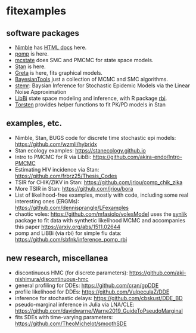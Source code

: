 # fitexamples

## software packages

* [Nimble](https://r-nimble.org) has [HTML docs](https://r-nimble.org/html_manual/cha-welcome-nimble.html) here.
* [pomp](https://kingaa.github.io/pomp/index.html) is here.
* [mcstate](https://mrc-ide.github.io/mcstate/) does SMC and PMCMC for state space models.
* [Stan](https://mc-stan.org) is here.
* [Greta](https://greta-stats.org) is here, fits graphical models.
* [BayesianTools](https://github.com/florianhartig/BayesianTools) just a collection of MCMC and SMC algorithms.
* [stemr](https://github.com/fintzij/stemr): Baysian Inference for Stochastic Epidemic Models via the Linear Noise Approximation
* [LibBi](http://libbi.org) state space modeling and inference, with R package [rbi](https://CRAN.R-project.org/package=rbi).
* [Torsten](https://github.com/metrumresearchgroup/Torsten) provides helper functions to fit PK/PD models in Stan

## examples, etc.

* Nimble, Stan, BUGS code for discrete time stochastic epi models: https://github.com/wzmli/hybridx
* Stan ecology examples: https://stanecology.github.io
* Intro to PMCMC for R via LibBi: https://github.com/akira-endo/Intro-PMCMC 
* Estimating HIV incidence via Stan: https://github.com/frbrz25/Thesis_Codes
* TSIR for CHIK/ZIKV in Stan: https://github.com/jriou/comp_chik_zika
* More TSIR in Stan: https://github.com/jriou/bora
* List of likelihood-free examples, mostly with code, including some real interesting ones (ERGMs): https://github.com/dennisprangle/LFexamples
* chaotic voles: https://github.com/mfasiolo/volesModel uses the [synlik](https://CRAN.R-project.org/package=synlik) package to fit data with synthetic likelihood MCMC and accompanies this paper https://arxiv.org/abs/1511.02644
* pomp and LiBBi (via rbi) for simple flu data: https://github.com/sbfnk/inference_pomp_rbi 

## new research, miscellanea

* discontinuous HMC (for discrete parameters): https://github.com/aki-nishimura/discontinuous-hmc
* general profiling for DDEs: https://github.com/cran/gpDDE 
* profile likelihood for DDEs: https://github.com/VulpeculaZ/DDE
* inference for stochastic delays: https://github.com/cbskust/DDE_BD
* pseudo-marginal inference in Julia via LNA/CLE: https://github.com/davidwarne/Warne2019_GuideToPseudoMarginal
* fits SDEs with time-varying parameters: https://github.com/TheoMichelot/smoothSDE
